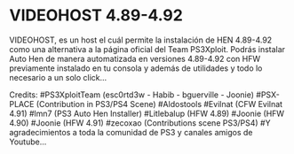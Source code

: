 # VIDEOHOST 4.89-4.92
VIDEOHOST, es un host el cuál permite la instalación de HEN 4.89-4.92 como una alternativa a la página oficial del Team PS3Xploit.
Podrás instalar Auto Hen de manera automatizada en versiones 4.89-4.92 con HFW previamente instalado en tu consola y además de utilidades y todo lo necesario a un solo click...

Credits:
#PS3XploitTeam (esc0rtd3w - Habib - bguerville - Joonie)
#PSX-PLACE (Contribution in PS3/PS4 Scene)
#Aldostools
#Evilnat (CFW Evilnat 4.91)
#lmn7 (PS3 Auto Hen Installer)
#Litlebalup (HFW 4.89)
#Joonie (HFW 4.90)
#Joonie (HFW 4.91)
#zecoxao (Contributions scene PS3/PS4)
#Y agradecimientos a toda la comunidad de PS3 y canales amigos de Youtube... 

